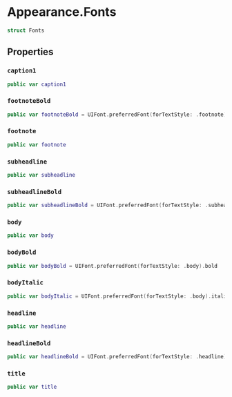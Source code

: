 # Appearance.Fonts

``` swift
struct Fonts 
```

## Properties

### `caption1`

``` swift
public var caption1 
```

### `footnoteBold`

``` swift
public var footnoteBold = UIFont.preferredFont(forTextStyle: .footnote).bold
```

### `footnote`

``` swift
public var footnote 
```

### `subheadline`

``` swift
public var subheadline 
```

### `subheadlineBold`

``` swift
public var subheadlineBold = UIFont.preferredFont(forTextStyle: .subheadline).bold
```

### `body`

``` swift
public var body 
```

### `bodyBold`

``` swift
public var bodyBold = UIFont.preferredFont(forTextStyle: .body).bold
```

### `bodyItalic`

``` swift
public var bodyItalic = UIFont.preferredFont(forTextStyle: .body).italic
```

### `headline`

``` swift
public var headline 
```

### `headlineBold`

``` swift
public var headlineBold = UIFont.preferredFont(forTextStyle: .headline).bold
```

### `title`

``` swift
public var title 
```

